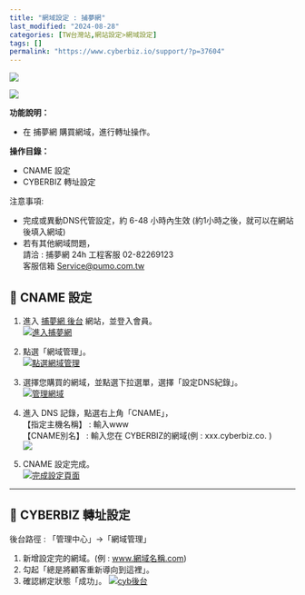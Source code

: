 ```yaml
---
title: "網域設定 : 捕夢網"
last_modified: "2024-08-28"
categories: [TW台灣站,網站設定>網域設定]
tags: []
permalink: "https://www.cyberbiz.io/support/?p=37604"
---
```


![](https://www.cyberbiz.io/support/wp-content/uploads/適用站別.png)

[![](https://www.cyberbiz.io/support/wp-content/uploads/台灣站.png)](https://www.cyberbiz.io/support/?page_id=2490)

**功能說明：**  

* 在 捕夢網 購買網域，進行轉址操作。

**操作目錄：**

* CNAME 設定
* CYBERBIZ 轉址設定

注意事項:  

* 完成或異動DNS代管設定，約 6-48 小時內生效 (約1小時之後，就可以在網站後填入網域) 
* 若有其他網域問題，  
請洽 : 捕夢網 24h 工程客服 02-82269123  
客服信箱 Service@pumo.com.tw



## 📌 CNAME 設定



1. 進入 [捕夢網 後台](https://www.pumo.com.tw/) 網站，並登入會員。   
[![進入捕夢網](https://www.cyberbiz.io/support/wp-content/uploads/網域設定-捕夢網01.png)](https://www.cyberbiz.io/support/wp-content/uploads/網域設定-捕夢網01.png)



2. 點選「網域管理」。   
[![點選網域管理](https://www.cyberbiz.io/support/wp-content/uploads/網域設定-捕夢網02.png)](https://www.cyberbiz.io/support/wp-content/uploads/網域設定-捕夢網02.png)



3. 選擇您購買的網域，並點選下拉選單，選擇「設定DNS紀錄」。   
[![管理網域](https://www.cyberbiz.io/support/wp-content/uploads/網域設定-捕夢網03.png)](https://www.cyberbiz.io/support/wp-content/uploads/網域設定-捕夢網03.png)



4. 進入 DNS 記錄，點選右上角「CNAME」，   
【指定主機名稱】 : 輸入www  
【CNAME別名】 : 輸入您在 CYBERBIZ的網域(例 : xxx.cyberbiz.co. )  
[![](https://www.cyberbiz.io/support/wp-content/uploads/網域設定-捕夢網04.png)](https://www.cyberbiz.io/support/wp-content/uploads/網域設定-捕夢網04.png)



5. CNAME 設定完成。   
[![完成設定頁面](https://www.cyberbiz.io/support/wp-content/uploads/網域設定-捕夢網05.png)](https://www.cyberbiz.io/support/wp-content/uploads/網域設定-捕夢網05.png)



* * *



## 📌 CYBERBIZ 轉址設定


後台路徑 : 「管理中心」→「網域管理」  


1. 新增設定完的網域。(例 : www.網域名稱.com)
2. 勾起「總是將顧客重新導向到這裡」。
3. 確認綁定狀態「成功」。
[![cyb後台](https://www.cyberbiz.io/support/wp-content/uploads/網域設定-捕夢網06.png)](https://www.cyberbiz.io/support/wp-content/uploads/網域設定-捕夢網06.png)

